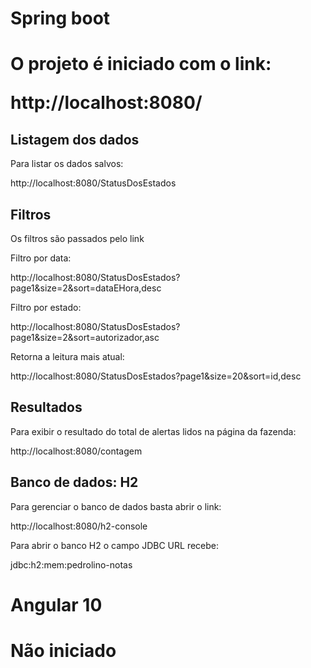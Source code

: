 <h1>Spring boot<h1>

O projeto é iniciado com o link:

http://localhost:8080/

## Listagem dos dados

Para listar os dados salvos:

http://localhost:8080/StatusDosEstados

## Filtros

Os filtros são passados pelo link 

Filtro por data: 

http://localhost:8080/StatusDosEstados?page1&size=2&sort=dataEHora,desc

Filtro por estado:

http://localhost:8080/StatusDosEstados?page1&size=2&sort=autorizador,asc

Retorna a leitura mais atual:

http://localhost:8080/StatusDosEstados?page1&size=20&sort=id,desc


## Resultados

Para exibir o resultado do total de alertas lidos na página da fazenda:

http://localhost:8080/contagem

## Banco de dados: H2

Para gerenciar o banco de dados basta abrir o link:

http://localhost:8080/h2-console

Para abrir o banco H2 o campo JDBC URL recebe:

jdbc:h2:mem:pedrolino-notas

<h1>Angular 10<h1>

Não iniciado
